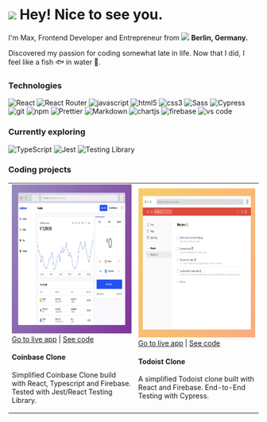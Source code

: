 <h1><img src="https://emojis.slackmojis.com/emojis/images/1531849430/4246/blob-sunglasses.gif?1531849430" width="30"/> Hey! Nice to see you.</h1>


<p>I'm Max, Frontend Developer and Entrepreneur from <img src="https://flagcdn.com/16x12/de.png" width="13"/> <b>Berlin, Germany.</b></p>
<p>Discovered my passion for coding somewhat late in life. Now that I did, I feel like a fish 🐟 in water 🌊.</p>

<h3>Technologies</h3>
<p>
  <img alt="React" src="https://img.shields.io/badge/-React-45b8d8?style=flat-square&logo=react&logoColor=white" />
  <img alt="React Router" src="https://img.shields.io/badge/React_Router-CA4245?style=flat-square&logo=react-router&logoColor=white" />
  <img alt="javascript" src="https://img.shields.io/badge/JavaScript-F7DF1E?style=flat-square&logo=javascript&logoColor=black" />
  <img alt="html5" src="https://img.shields.io/badge/-HTML5-E34F26?style=flat-square&logo=html5&logoColor=white" />
  <img alt="css3" src="https://img.shields.io/badge/CSS3-1572B6?style=flat-square&logo=css3&logoColor=white" />
  <img alt="Sass" src="https://img.shields.io/badge/-Sass-CC6699?style=flat-square&logo=sass&logoColor=white" />
  <img alt="Cypress" src="https://img.shields.io/badge/-cypress-%23E5E5E5?style=fflat-square&logo=cypress&logoColor=058a5e" />
  <img alt="git" src="https://img.shields.io/badge/-Git-F05032?style=flat-square&logo=git&logoColor=white" />
  <img alt="npm" src="https://img.shields.io/badge/-NPM-CB3837?style=flat-square&logo=npm&logoColor=white" />
  <img alt="Prettier" src="https://img.shields.io/badge/-Prettier-F7B93E?style=flat-square&logo=prettier&logoColor=white" />
  <img alt="Markdown" src="https://img.shields.io/badge/Markdown-000000?style=flat-square&logo=markdown&logoColor=white" />
  <img alt="chartjs" src="https://img.shields.io/badge/chart.js-F5788D.svg?style=flat-square&logo=chart.js&logoColor=white" />
  <img alt="firebase" src="https://img.shields.io/badge/firebase-%23039BE5.svg?style=flat-square&logo=firebase" />
  <img alt="vs code" src="https://img.shields.io/badge/Visual%20Studio-5C2D91.svg?style=flat-square&logo=visual-studio&logoColor=white" />
</p>

<h3>Currently exploring</h3>
<p>
  <img alt="TypeScript" src="https://img.shields.io/badge/-TypeScript-007ACC?style=flat-square&logo=typescript&logoColor=white" />
  <img alt="Jest" src="https://img.shields.io/badge/-jest-%23C21325?style=flat-square&logo=jest&logoColor=white" />
  <img alt="Testing Library" src="https://img.shields.io/badge/-TestingLibrary-%23E33332?style=flat-square&logo=testing-library&logoColor=white" />
</p>

<h3>Coding projects</h3>
<p>  
  <table>
  <tbody>
    <tr>
      <td>
        <img width="550px" height="300px" alt="Coinbase Clone Preview" src="coinbase-clone-preview.jpg" />
        <a href="https://google.com">Go to live app</a> | <a href="https://google.com">See code</a>
        <h4>Coinbase Clone</h4>
        <p>Simplified Coinbase Clone build with React, Typescript and Firebase. Tested with Jest/React Testing Library.</p>
      </td>
      <td>
        <img width="550px" height="300px" alt="Todoist Clone Preview" src="todoist-clone-preview.jpg" />
        <a href="https://todoist-clone.com/">Go to live app</a> | <a href="https://github.com/maker0101/Todoist_Clone">See code</a>
        <h4>Todoist Clone</h4> 
        <p>A simplified Todoist clone built with React and Firebase. End-to-End Testing with Cypress.</p>
      </td>
    </tr>
  </tbody>
</table>
  
  
</p>
